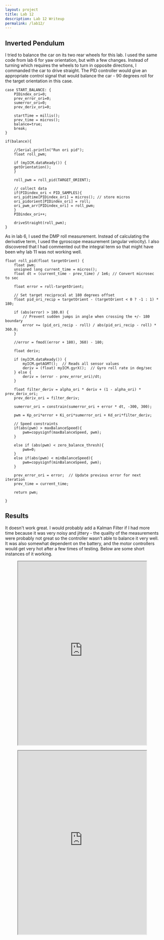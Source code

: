 ```yaml
---
layout: project
title: Lab 12
description: Lab 12 Writeup
permalink: /lab12/
---
```


## Inverted Pendulum

I tried to balance the car on its two rear wheels for this lab. I used the same code from lab 6 for yaw orientation, but with a few changes. Instead of turning which requires the wheels to turn in opposite directions, I commanded the car to drive straight. The PID controller would give an appropriate control signal that would balance the car - 90 degrees roll for the target orientation in this case.

<pre><code class="language-cpp">case START_BALANCE: {
    PIDindex_ori=0;
    prev_error_ori=0;
    sumerror_ori=0;
    prev_deriv_ori=0;

    startTime = millis();
    prev_time = micros();
    balance=true;
    break;
}
</code></pre>

<pre><code class="language-cpp">if(balance){
    
    //Serial.println("Run ori pid");
    float roll_pwm;

    if (myICM.dataReady()) {
    getOrientation();
    }
    
    roll_pwm = roll_pid(TARGET_ORIENT);

    // collect data
    if(PIDindex_ori < PID_SAMPLES){
    ori_pidtime[PIDindex_ori] = micros(); // store micros
    ori_pidorient[PIDindex_ori] = roll;
    ori_pwm_arr[PIDindex_ori] = roll_pwm;
    }
    PIDindex_ori++;
    
    driveStraight(roll_pwm);              
}
</code></pre>

As in lab 6, I used the DMP roll measurement. Instead of calculating the derivative term, I used the gyroscope measurement (angular velocity). I also discovered that I had commented out the integral term so that might have been why lab 11 was not working well.



<pre><code class="language-cpp">float roll_pid(float targetOrient) {
    float pwm;
    unsigned long current_time = micros();
    float dt = (current_time - prev_time) / 1e6; // Convert microsec to sec
    
    float error = roll-targetOrient;
    
    // Set target reciprocal at 180 degrees offset
    float pid_ori_recip = targetOrient - (targetOrient < 0 ? -1 : 1) * 180;

    if (abs(error) > 180.0) {
        // Prevent sudden jumps in angle when crossing the +/- 180 boundary
        error += (pid_ori_recip - roll) / abs(pid_ori_recip - roll) * 360.0;
    }

    //error = fmod((error + 180), 360) - 180;

    float deriv;

    if (myICM.dataReady()) {
        myICM.getAGMT();  // Reads all sensor values
        deriv = (float) myICM.gyrX();  // Gyro roll rate in deg/sec
    } else {
        deriv = (error - prev_error_ori)/dt;
    }

    float filter_deriv = alpha_ori * deriv + (1 - alpha_ori) * prev_deriv_ori;
    prev_deriv_ori = filter_deriv;

    sumerror_ori = constrain(sumerror_ori + error * dt, -300, 300);

    pwm = Kp_ori*error + Ki_ori*sumerror_ori + Kd_ori*filter_deriv;

    // Speed constraints
    if(abs(pwm) > maxBalanceSpeed){
        pwm=copysignf(maxBalanceSpeed, pwm);
    } 
    
    else if (abs(pwm) < zero_balance_thresh){
        pwm=0;
    }
    else if(abs(pwm) < minBalanceSpeed){
        pwm=copysignf(minBalanceSpeed, pwm);
    }
    
    prev_error_ori = error;  // Update previous error for next iteration
    prev_time = current_time;
    
    return pwm;

}
</code></pre>

## Results

It doesn't work great. I would probably add a Kalman Filter if I had more time because it was very noisy and jittery - the quality of the measurements were probably not great so the controller wasn't able to balance it very well. It was also somewhat dependent on the battery, and the motor controllers would get very hot after a few times of testing. Below are some short instances of it working.

<p style="text-align:center;"><iframe width="420" height="600" src="https://www.youtube.com/embed/B9R9EAJGrWs" allowfullscreen></iframe></p>
<p style="text-align:center;"><iframe width="420" height="600" src="https://www.youtube.com/embed/GvSrARsnbzA" allowfullscreen></iframe></p>



